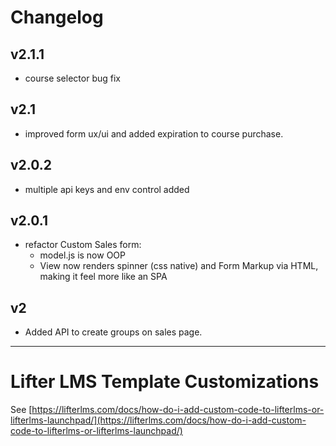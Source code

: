 # Changelog

## v2.1.1

- course selector bug fix

## v2.1

- improved form ux/ui and added expiration to course purchase.

## v2.0.2

- multiple api keys and env control added

## v2.0.1

- refactor Custom Sales form:
  - model.js is now OOP
  - View now renders spinner (css native) and Form Markup via HTML, making it feel more like an SPA

## v2

- Added API to create groups on sales page.

---

# Lifter LMS Template Customizations

See [https://lifterlms.com/docs/how-do-i-add-custom-code-to-lifterlms-or-lifterlms-launchpad/](https://lifterlms.com/docs/how-do-i-add-custom-code-to-lifterlms-or-lifterlms-launchpad/)
